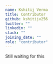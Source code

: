 ```yaml
---
name: Kshitij Verma
title: Contributor
github: kshitijv256
twitter: ""
linkedin: ""
slack: ""
joining_date: ""
role: "contributor"
---
```


Still waiting for this
